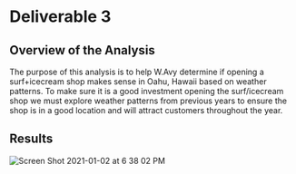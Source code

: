 # Deliverable 3

## Overview of the Analysis

The purpose of this analysis is to help W.Avy determine if opening a surf+icecream shop makes sense in Oahu, Hawaii based on weather patterns.
To make sure it is a good investment opening the surf/icecream shop we must explore weather patterns from previous years to ensure the shop is in a good location and will attract customers throughout the year.

## Results

![Screen Shot 2021-01-02 at 6 38 02 PM](https://user-images.githubusercontent.com/72036895/103470076-a361e880-4d2a-11eb-9a5f-7c8e84290f53.png)

